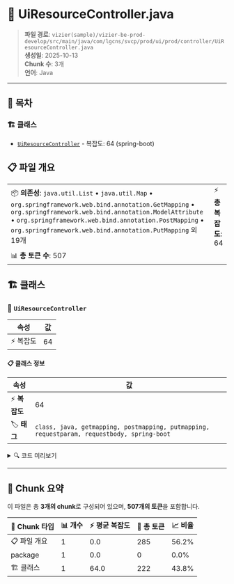 # 📄 UiResourceController.java

> **파일 경로**: `vizier(sample)/vizier-be-prod-develop/src/main/java/com/lgcns/svcp/prod/ui/prod/controller/UiResourceController.java`  
> **생성일**: 2025-10-13  
> **Chunk 수**: 3개  
> **언어**: Java
---

## 📑 목차

### 🏗️ 클래스
- [`UiResourceController`](#class-uiresourcecontroller) - 복잡도: 64 (spring-boot)

## 📋 파일 개요

| | |
|--|--|
| 📦 **의존성**: `java.util.List` • `java.util.Map` • `org.springframework.web.bind.annotation.GetMapping` • `org.springframework.web.bind.annotation.ModelAttribute` • `org.springframework.web.bind.annotation.PostMapping` • `org.springframework.web.bind.annotation.PutMapping` 외 19개 | ⚡ **총 복잡도**: 64 |
| 📊 **총 토큰 수**: 507 |  |



## 🏗️ 클래스

### <a id="class-uiresourcecontroller"></a>🎯 `UiResourceController`

| 속성 | 값 |
|------|----|
| ⚡ 복잡도 | 64 |



#### 📋 클래스 정보

| 속성 | 값 |
|------|----|
| ⚡ **복잡도** | 64 || 📍 **라인 범위** | 36-36 |
| 🏷️ **태그** | `class, java, getmapping, postmapping, putmapping, requestparam, requestbody, spring-boot` || 🏗️ **프레임워크** | `spring-boot` |

<details>
<summary>🔍 코드 미리보기</summary>

```java
public class UiResourceController {

	private final UiResourceService uiResourceService;

	@GetMapping(value = "/resource/items")
	@Operation()
	public List<Item> getAllItem(@RequestParam(required = false) String mItemCode,
			@RequestParam(required = false) String lItemCode, @RequestParam(required = false) String itemCode) {
		ItemReq req = new ItemReq();
		req.setItemCode(itemCode);
		req.setMItemCode(mItemCode);
		req.setLItemCode(lItemCode);
		return uiResourceService.getAllItem(req);
	}

	@GetMapping(value = "/resource/create-info")
	@Operation
	public ResourceCreateInfoRes getCreateResourceForm(@RequestParam String itemCode) {
		return uiResourceService.getResourceForm(itemCode);
	}

	@PostMapping(value = "/resource")
	@Operation()
	public Map<String, String> createResource(@RequestB...
```

**Chunk 정보**
- 🆔 **ID**: `2791cfc53893`
- 📍 **라인**: 36-36
- 📊 **토큰**: 222
- 🏷️ **태그**: `class, java, getmapping, postmapping, putmapping...`

</details>

---





## 🧩 Chunk 요약

이 파일은 총 **3개의 chunk**로 구성되어 있으며, **507개의 토큰**을 포함합니다.

| 🧩 Chunk 타입 | 📊 개수 | ⚡ 평균 복잡도 | 📝 총 토큰 | 📈 비율 |
|---------------|--------|-------------|----------|--------|
| 📋 파일 개요 | 1 | 0.0 | 285 | 56.2% |
| package | 1 | 0.0 | 0 | 0.0% |
| 🏗️ 클래스 | 1 | 64.0 | 222 | 43.8% |

